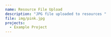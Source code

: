 ```yaml
---
name: Resource File Upload
description: "JPG file uploaded to resources "
file: img/pink.jpg
projects:
  - Example Project
---
```

